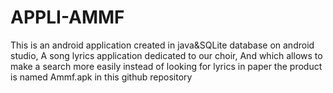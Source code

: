 # APPLI-AMMF
This is an android application created in java&SQLite database on android studio,
A song lyrics application dedicated to our choir, 
And which allows to make a search more easily instead of looking for lyrics in paper
the product is named Ammf.apk in this github repository
